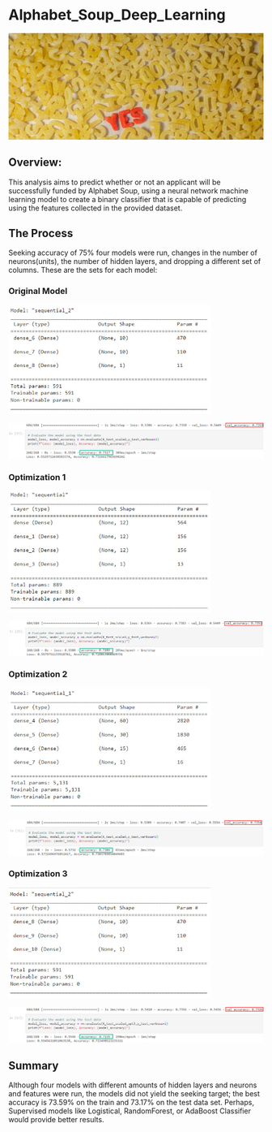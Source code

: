 # Alphabet_Soup_Deep_Learning
<p align="center">
  <img src=".\Images\yes_pic.jpg" />

## Overview:
This analysis aims to predict whether or not an applicant will be successfully funded by Alphabet Soup, using a neural network machine learning model to create a binary classifier that is capable of predicting using the features collected in the provided dataset.
</p>


## The Process
Seeking accuracy of 75%  four models were run, changes in the number of neurons(units), the number of hidden layers, and dropping a different set of columns. 
These are the sets for each model:
### Original Model
<p align="left">
  <img src=".\Images\original_set.jpg" width="400"/>
</p>
<p align="left">
  <img src=".\Images\original_res.jpg" />
</p>

### Optimization 1
<p align="left">
  <img src=".\Images\Opt1_set.jpg" width="400"/>
</p>
<p align="left">
  <img src=".\Images\Opt1_res.jpg" />
</p>

### Optimization 2
<p align="left">
  <img src=".\Images\Opt2_set.jpg" width="400"/>
</p>
<p align="left">
  <img src=".\Images\Opt2_res.jpg" />
</p>

### Optimization 3
<p align="left">
  <img src=".\Images\Opt3_set.jpg" width="400"/>
</p>
<p align="left">
  <img src=".\Images\Opt3_res.jpg" />
</p>


## Summary
Although four models with different amounts of hidden layers and neurons and features were run, the models did not yield the seeking target; the best accuracy is 73.59% on the train and 73.17% on the test data set. Perhaps, Supervised models like Logistical, RandomForest, or AdaBoost Classifier would provide better results.